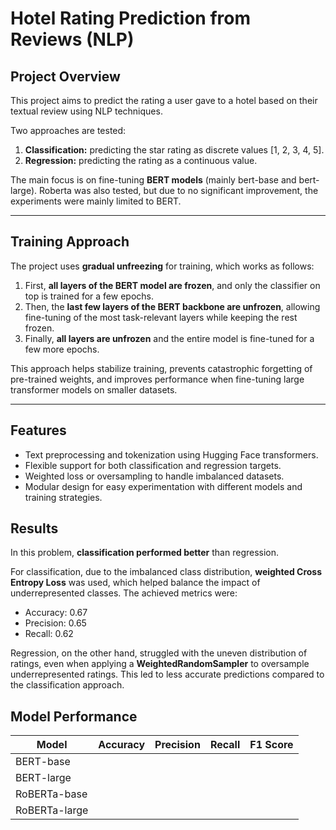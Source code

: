 # Hotel Rating Prediction from Reviews (NLP)

## Project Overview

This project aims to predict the rating a user gave to a hotel based on their textual review using NLP techniques.  

Two approaches are tested:  

1. **Classification:** predicting the star rating as discrete values [1, 2, 3, 4, 5].  
2. **Regression:** predicting the rating as a continuous value.  

The main focus is on fine-tuning **BERT models** (mainly bert-base and bert-large). Roberta was also tested, but due to no significant improvement, the experiments were mainly limited to BERT.

---

## Training Approach

The project uses **gradual unfreezing** for training, which works as follows:

1. First, **all layers of the BERT model are frozen**, and only the classifier on top is trained for a few epochs.  
2. Then, the **last few layers of the BERT backbone are unfrozen**, allowing fine-tuning of the most task-relevant layers while keeping the rest frozen.  
3. Finally, **all layers are unfrozen** and the entire model is fine-tuned for a few more epochs.  

This approach helps stabilize training, prevents catastrophic forgetting of pre-trained weights, and improves performance when fine-tuning large transformer models on smaller datasets.

---

## Features

- Text preprocessing and tokenization using Hugging Face transformers.  
- Flexible support for both classification and regression targets.  
- Weighted loss or oversampling to handle imbalanced datasets.  
- Modular design for easy experimentation with different models and training strategies.

## Results

In this problem, **classification performed better** than regression.  

For classification, due to the imbalanced class distribution, **weighted Cross Entropy Loss** was used, which helped balance the impact of underrepresented classes. The achieved metrics were:  
- Accuracy: 0.67  
- Precision: 0.65 
- Recall: 0.62  

Regression, on the other hand, struggled with the uneven distribution of ratings, even when applying a **WeightedRandomSampler** to oversample underrepresented ratings. This led to less accurate predictions compared to the classification approach.


## Model Performance

| Model           | Accuracy | Precision | Recall | F1 Score |
|-----------------|----------|-----------|--------|----------|
| BERT-base       |          |           |        |          |
| BERT-large      |          |           |        |          |
| RoBERTa-base    |          |           |        |          |
| RoBERTa-large   |          |           |        |          |

